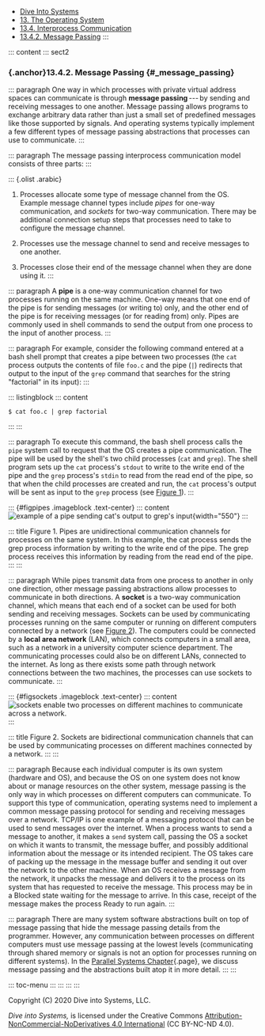 



-   [Dive Into Systems](../index-2.html)
-   [13. The Operating System](index.html)
-   [13.4. Interprocess Communication](ipc.html)
-   [13.4.2. Message Passing](ipc_msging.html)
:::

::: content
::: sect2
### [](#_message_passing){.anchor}13.4.2. Message Passing {#_message_passing}

::: paragraph
One way in which processes with private virtual address spaces can
communicate is through **message passing** --- by sending and receiving
messages to one another. Message passing allows programs to exchange
arbitrary data rather than just a small set of predefined messages like
those supported by signals. And operating systems typically implement a
few different types of message passing abstractions that processes can
use to communicate.
:::

::: paragraph
The message passing interprocess communication model consists of three
parts:
:::

::: {.olist .arabic}
1.  Processes allocate some type of message channel from the OS. Example
    message channel types include *pipes* for one-way communication, and
    *sockets* for two-way communication. There may be additional
    connection setup steps that processes need to take to configure the
    message channel.

2.  Processes use the message channel to send and receive messages to
    one another.

3.  Processes close their end of the message channel when they are done
    using it.
:::

::: paragraph
A **pipe** is a one-way communication channel for two processes running
on the same machine. One-way means that one end of the pipe is for
sending messages (or writing to) only, and the other end of the pipe is
for receiving messages (or for reading from) only. Pipes are commonly
used in shell commands to send the output from one process to the input
of another process.
:::

::: paragraph
For example, consider the following command entered at a bash shell
prompt that creates a pipe between two processes (the `cat` process
outputs the contents of file `foo.c` and the pipe (`|`) redirects that
output to the input of the `grep` command that searches for the string
\"factorial\" in its input):
:::

::: listingblock
::: content
``` {.highlightjs .highlight}
$ cat foo.c | grep factorial
```
:::
:::

::: paragraph
To execute this command, the bash shell process calls the `pipe` system
call to request that the OS creates a pipe communication. The pipe will
be used by the shell's two child processes (`cat` and `grep`). The shell
program sets up the `cat` process's `stdout` to write to the write end
of the pipe and the `grep` process's `stdin` to read from the read end
of the pipe, so that when the child processes are created and run, the
`cat` process's output will be sent as input to the `grep` process (see
[Figure 1](#figpipes)).
:::

::: {#figpipes .imageblock .text-center}
::: content
![example of a pipe sending cat's output to grep's
input](_images/pipe.png){width="550"}
:::

::: title
Figure 1. Pipes are unidirectional communication channels for processes
on the same system. In this example, the cat process sends the grep
process information by writing to the write end of the pipe. The grep
process receives this information by reading from the read end of the
pipe.
:::
:::

::: paragraph
While pipes transmit data from one process to another in only one
direction, other message passing abstractions allow processes to
communicate in both directions. A **socket** is a two-way communication
channel, which means that each end of a socket can be used for both
sending and receiving messages. Sockets can be used by communicating
processes running on the same computer or running on different computers
connected by a network (see [Figure 2](#figsockets)). The computers
could be connected by a **local area network** (LAN), which connects
computers in a small area, such as a network in a university computer
science department. The communicating processes could also be on
different LANs, connected to the internet. As long as there exists some
path through network connections between the two machines, the processes
can use sockets to communicate.
:::

::: {#figsockets .imageblock .text-center}
::: content
![sockets enable two processes on different machines to communicate
across a network.](_images/sockets.png)
:::

::: title
Figure 2. Sockets are bidirectional communication channels that can be
used by communicating processes on different machines connected by a
network.
:::
:::

::: paragraph
Because each individual computer is its own system (hardware and OS),
and because the OS on one system does not know about or manage resources
on the other system, message passing is the only way in which processes
on different computers can communicate. To support this type of
communication, operating systems need to implement a common message
passing protocol for sending and receiving messages over a network.
TCP/IP is one example of a messaging protocol that can be used to send
messages over the internet. When a process wants to send a message to
another, it makes a `send` system call, passing the OS a socket on which
it wants to transmit, the message buffer, and possibly additional
information about the message or its intended recipient. The OS takes
care of packing up the message in the message buffer and sending it out
over the network to the other machine. When an OS receives a message
from the network, it unpacks the message and delivers it to the process
on its system that has requested to receive the message. This process
may be in a Blocked state waiting for the message to arrive. In this
case, receipt of the message makes the process Ready to run again.
:::

::: paragraph
There are many system software abstractions built on top of message
passing that hide the message passing details from the programmer.
However, any communication between processes on different computers must
use message passing at the lowest levels (communicating through shared
memory or signals is not an option for processes running on different
systems). In the [Parallel Systems
Chapter](../C15-Parallel/index.html#_looking_ahead_other_parallel_systems_and_parallel_programming_models){.page},
we discuss message passing and the abstractions built atop it in more
detail.
:::
:::

::: toc-menu
:::
:::
:::
:::

Copyright (C) 2020 Dive into Systems, LLC.

*Dive into Systems,* is licensed under the Creative Commons
[Attribution-NonCommercial-NoDerivatives 4.0
International](https://creativecommons.org/licenses/by-nc-nd/4.0/) (CC
BY-NC-ND 4.0).
